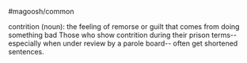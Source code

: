 #magoosh/common

contrition (noun): the feeling of remorse or guilt that comes from doing something bad 
Those who show contrition during their prison terms--especially when under review by a parole board--
often get shortened sentences. 
